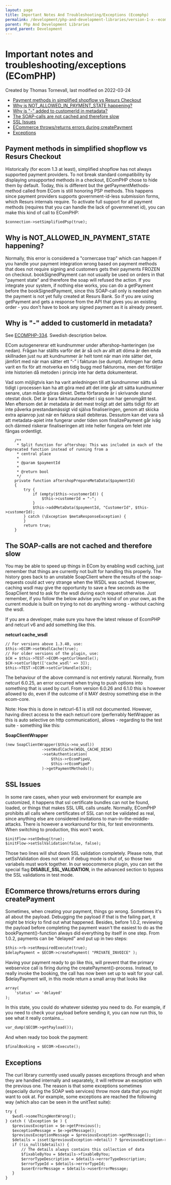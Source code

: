 ```yaml
---
layout: page
title: Important Notes And Troubleshooting/Exceptions (Ecomphp)
permalink: /development/php-and-development-libraries/version-1-x--ecomphp-/7438497/
parent: Php And Development Libraries
grand_parent: Development
---
```




# Important notes and troubleshooting/exceptions (EComPHP) 
Created by Thomas Tornevall, last modified on 2022-03-24
- [Payment methods in simplified shopflow vs Resurs
  Checkout](#Importantnotesandtroubleshooting/exceptions(EComPHP)-PaymentmethodsinsimplifiedshopflowvsResursCheckout)
- [Why is NOT_ALLOWED_IN_PAYMENT_STATE
  happening?](#Importantnotesandtroubleshooting/exceptions(EComPHP)-WhyisNOT_ALLOWED_IN_PAYMENT_STATEhappening?)
- [Why is "-" added to customerId in
  metadata?](#Importantnotesandtroubleshooting/exceptions(EComPHP)-Whyis%22-%22addedtocustomerIdinmetadata?)
- [The SOAP-calls are not cached and therefore
  slow](#Importantnotesandtroubleshooting/exceptions(EComPHP)-TheSOAP-callsarenotcachedandthereforeslow)
- [SSL
  Issues](#Importantnotesandtroubleshooting/exceptions(EComPHP)-SSLIssues)
- [ECommerce throws/returns errors during
  createPayment](#Importantnotesandtroubleshooting/exceptions(EComPHP)-ECommercethrows/returnserrorsduringcreatePayment)
- [Exceptions](#Importantnotesandtroubleshooting/exceptions(EComPHP)-Exceptions)

## Payment methods in simplified shopflow vs Resurs Checkout
Historically (for ecom 1.3 at least), simplified shopflow has not always
supported payment providers. To not break standard compatibility by
displaying unsupported methods in a checkout, EComPHP chose to hide them
by default. Today, this is different but the getPaymentMethods-method
called from ECom is still honoring PSP methods. This happens since
payment providers supports government-id-less submission forms, which
Resurs internals require. To activate full support for all payment
methods (requires that you can handle the lack of governmenet id), you
can make this kind of call to EComPHP:

```xml
$connection->setSimplifiedPsp(true);
```
## Why is NOT_ALLOWED_IN_PAYMENT_STATE happening?
Normally, this error is considered a "cornercase trap" which can happen
if you handle your payment integration wrong based on payment methods
that does not require signing and customers gets their payments FROZEN
on checkout. bookSignedPayment can not usually be used on orders in that
"payment state" and therefore the soap will refused the action. If you
integrate your system, if nothing else works, you can do a getPayment
before the bookSignedPayment, since this SOAP-call only is needed when
the payment is not yet fully created at Resurs Bank. So if you are using
getPayment and gets a response from the API that gives you an existing
order - you don't have to book any signed payment as it is already
present.

## Why is "-" added to customerId in metadata?
See
[ECOMPHP-334](https://resursbankplugins.atlassian.net/browse/ECOMPHP-334).
Swedish description below.

ECom autogenererar ett kundnummer under aftershop-hanteringen (se
nedan). Frågan har ställts varför det är så och av allt att döma är den
enda skillnaden just nu att kundnummer är helt tomt när man inte sätter
det, jämfört med när man sätter ett “-” i fakturan (se dumpt). Antingen
har detta varit en fix för att motverka en tidig bugg med fakturorna,
men det förtäljer inte historien då metoden i princip inte har detta
dokumenterat.

Vad som möjligtvis kan ha varit anledningen till att kundnummer sätts så
tidigt i processen kan ha att göra med att det inte går att sätta
kundnummer senare, utan måste göras direkt. Detta förfarande är i
skrivande stund otestat dock. Det är bara fakturautseendet i sig som har
genomgått test. Men eftersom det är metadata är det mest troligt att det
sätts tidigt för att inte påverka prestandamässigt vid själva
finaliseringen, genom att skicka extra apianrop just när en faktura
skall debiteras. Dessutom kan det vara så att metadata-apiet inte
fungerar under tiden som finalizePayment går iväg och därmed riskerar
finaliseringen att inte heller fungera om felet inte fångas ordentligt.

        /**
         * Split function for aftershop: This was included in each of the deprecated function instead of running from a
         * central place
         *
         * @param $paymentId
         *
         * @return bool
         */
        private function aftershopPrepareMetaData($paymentId)
        {
            try {
                if (empty($this->customerId)) {
                    $this->customerId = "-";
                }
                $this->addMetaData($paymentId, "CustomerId", $this->customerId);
            } catch (\Exception $metaResponseException) {
            }
            return true;
        }

## The SOAP-calls are not cached and therefore slow
You may be able to speed up things in ECom by enabling wsdl caching,
just remember that things are currently not built for handling this
properly. The history goes back to an unstable SoapClient where the
results of the soap-requests could act very strange when the WSDL was
cached. However, caching wsdl may give the opportunity to save a few
seconds as the SoapClient tend to ask for the wsdl during each request
otherwise. Just remember, if you follow the below advise you're kind of
on your own, as the current module is built on trying to not do anything
wrong - without caching the wsdl.

If you are a developer, make sure you have the latest release of EcomPHP
and netcurl v6 and add something like this.

**netcurl cache_wsdl**
```xml
// For versions above 1.3.40, use:
$this->ECOM->setWsdlCache(true);
// For older versions of the plugin, use:
$CH = $this->TEST->ECOM->getCurlHandle();
$CH->setCurlOpt(['cache_wsdl' => 3]);
$this->TEST->ECOM->setCurlHandle($CH);
```
The behaviour of the above command is not entirely natural. Normally,
from netcurl 6.0.25, an error occurred when trying to push options into
something that is used by curl. From version 6.0.26 and 6.1.0 this is
however allowed to do, even if the outcome of it MAY destroy something
else in the ecom-core.

Note: How this is done in netcurl-6.1 is still not documented. However,
having direct access to the each netcurl core (perferrably NetWrapper as
this is auto selective on http communication), allows - regarding to the
test suite - something like this:

**SoapClientWrapper**
```xml
(new SoapClientWrapper($this->no_wsdl))
                ->setWsdlCache(WSDL_CACHE_DISK)
                ->setAuthentication(
                    $this->rEcomPipeU,
                    $this->rEcomPipeP
                )->getPaymentMethods();
```

## SSL Issues
In some rare cases, when your web environment for example are
customized, it happens that ssl certificate bundles can not be found,
loaded, or things that makes SSL URL calls unsafe. Normally, EComPHP
prohibits all calls where certificates of SSL can not be validated as
real, since anything else are considered invitations to
man-in-the-middle-attacks. There is however a workaround for this, for
test environments. When switching to production, this won't work.

```xml
$initFlow->setDebug(true);
$initFlow->setSslValidation(false, false);
```
Those two lines will shut down SSL validation completely. Please note,
that setSslValidation does not work if debug mode is shut of, so those
two variabels must work together. In our woocommerce plugin, you can set
the special flag **DISABLE_SSL_VALIDATION**, in the advanced section to
bypass the SSL validations in test mode.

## ECommerce throws/returns errors during createPayment
Sometimes, when creating your payment, things go wrong. Sometimes it's
all about the payload. Debugging the payload if that is the failing
part, it might be tricky to find out what happened. Besides, before
1.0.2, reviewing the payload before completing the payment wasn't the
easiest to do as the bookPayment()-function always did everything by
itself in one step. From 1.0.2, payments can be "delayed" and put up in
two steps:

```xml
$this->rb->setRequiredExecute(true);
$delayPayment = $ECOM->createPayment( "PRIVATE_INVOICE" );
```
Having your payment ready to go like this, will prevent that the primary
webservice call is firing during the createPayment()-process. Instead,
to really invoke the booking, the call has now been set up to wait for
your call. \$delayPayment will, in this mode return a small array that
looks like

```xml
array(
    'status' => 'delayed'
);
```
In this state, you could do whatever sidestep you need to do. For
example, if you need to check your payload before sending it, you can
now run this, to see what it really contains...

```xml
var_dump($ECOM->getPayload());
```
And when ready too book the payment:

```xml
$finalBooking = $ECOM->Execute();
```
## Exceptions
The curl library currently used usually passes exceptions through and
when they are handled internally and separately, it will rethrow an
exception with the previous one. The reason is that some exceptions
sometimes (especially during the SOAP web services) throw more data that
you might want to ook at. For example, some exceptions are reached the
following way (which also can be seen in the unitTest suite):

```xml
try {
   $wsdl->someThingWentWrong();
} catch ( \Exception $e ) {
   $previousException = $e->getPrevious();
   $exceptionMessage = $e->getMessage();
   $previousExceptionMessage = $previousException->getMessage();
   $details = isset($previousException->detail) ? $previouseException->detail : null;   // Resurs detailed exceptions not always available
   if (!is_null($details)) {
       // The details always contains this collection of data
       $fixableByYou = $details->fixableByYou;
       $errorTypeDescription = $details->errorTypeDescription;
       $errorTypeId = $details->errorTypeId;
       $userErrorMessage = $details->userErrorMessage;
   }
}
```
